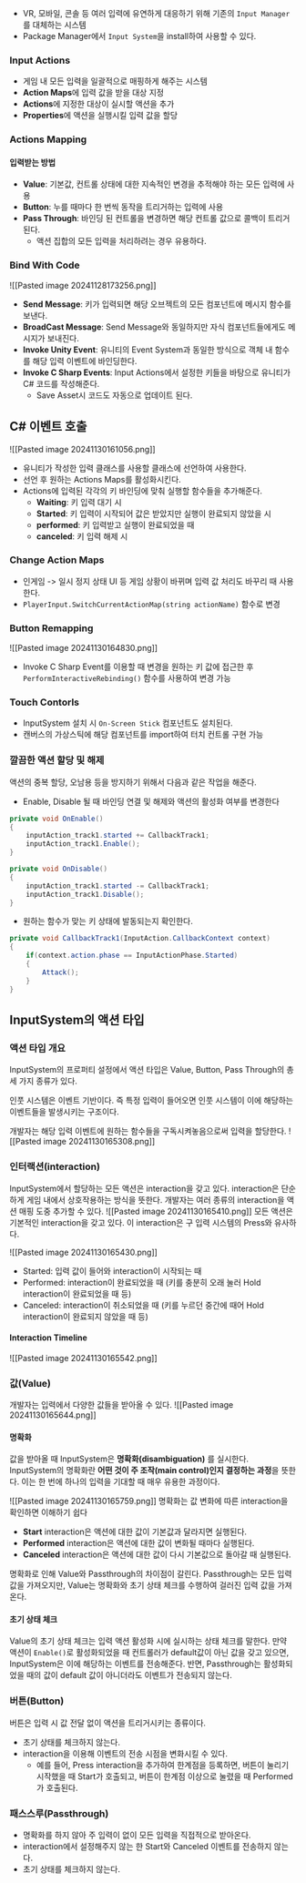 - VR, 모바일, 콘솔 등 여러 입력에 유연하게 대응하기 위해 기존의 `Input Manager`를 대체하는 시스템
- Package Manager에서 `Input System`을 install하여 사용할 수 있다.
### Input Actions
- 게임 내 모든 입력을 일괄적으로 매핑하게 해주는 시스템
- **Action Maps**에 입력 값을 받을 대상 지정
- **Actions**에 지정한 대상이 실시할 액션을 추가
- **Properties**에 액션을 실행시킬 입력 값을 할당
### Actions Mapping
#### 입력받는 방법
- **Value**: 기본값, 컨트롤 상태에 대한 지속적인 변경을 추적해야 하는 모든 입력에 사용
- **Button**: 누를 때마다 한 번씩 동작을 트리거하는 입력에 사용
- **Pass Through**: 바인딩 된 컨트롤을 변경하면 해당 컨트롤 값으로 콜백이 트리거 된다.
	- 액션 집합의 모든 입력을 처리하려는 경우 유용하다.
### Bind With Code
![[Pasted image 20241128173256.png]]
- **Send Message**: 키가 입력되면 해당 오브젝트의 모든 컴포넌트에 메시지 함수를 보낸다.
- **BroadCast Message**: Send Message와 동일하지만 자식 컴포넌트들에게도 메시지가 보내진다.
- **Invoke Unity Event**: 유니티의 Event System과 동일한 방식으로 객체 내 함수를 해당 입력 이벤트에 바인딩한다.
- **Invoke C Sharp Events**: Input Actions에서 설정한 키들을 바탕으로 유니티가 C# 코드를 작성해준다.
	- Save Asset시 코드도 자동으로 업데이트 된다.

## C# 이벤트 호출

![[Pasted image 20241130161056.png]]
- 유니티가 작성한 입력 클래스를 사용할 클래스에 선언하여 사용한다.
- 선언 후 원하는 Actions Maps를 활성화시킨다.
- Actions에 입력된 각각의 키 바인딩에 맞춰 실행할 함수들을 추가해준다.
	- **Waiting**: 키 입력 대기 시
	- **Started**: 키 입력이 시작되어 값은 받았지만 실행이 완료되지 않았을 시
	- **performed**: 키 입력받고 실행이 완료되었을 때
	- **canceled**: 키 입력 해제 시

### Change Action Maps
-  인게임 -> 일시 정지 상태 UI 등 게임 상황이 바뀌며 입력 값 처리도 바꾸리 때 사용한다.
- `PlayerInput.SwitchCurrentActionMap(string actionName)` 함수로 변경

### Button Remapping
![[Pasted image 20241130164830.png]]
- Invoke C Sharp Event를 이용할 때 변경을 원하는 키 값에 접근한 후 `PerformInteractiveRebinding()` 함수를 사용하여 변경 가능
### Touch Contorls
- InputSystem 설치 시 `On-Screen Stick` 컴포넌트도 설치된다.
- 캔버스의 가상스틱에 해당 컴포넌트를 import하여 터치 컨트롤 구현 가능
### 깔끔한 액션 할당 및 해제
액션의 중복 할당, 오남용 등을 방지하기 위해서 다음과 같은 작업을 해준다.
- Enable, Disable 될 때 바인딩 연결 및 해제와 액션의 활성화 여부를 변경한다
```c#
private void OnEnable()
{    
    inputAction_track1.started += CallbackTrack1;
    inputAction_track1.Enable();       
}

private void OnDisable()
{
    inputAction_track1.started -= CallbackTrack1;
    inputAction_track1.Disable();
}
```
- 원하는 함수가 맞는 키 상태에 발동되는지 확인한다.
```c#
private void CallbackTrack1(InputAction.CallbackContext context)
{
    if(context.action.phase == InputActionPhase.Started)
    {
        Attack();
    }
}
```

## InputSystem의 액션 타입
### 액션 타입 개요
InputSystem의 프로퍼티 설정에서 액션 타입은 Value, Button, Pass Through의 총 세 가지 종류가 있다.

인풋 시스템은 이벤트 기반이다.
즉 특정 입력이 들어오면 인풋 시스템이 이에 해당하는 이벤트들을 발생시키는 구조이다.

개발자는 해당 입력 이벤트에 원하는 함수들을 구독시켜놓음으로써 입력을 할당한다.
![[Pasted image 20241130165308.png]]
### 인터랙션(interaction)
InputSystem에서 할당하는 모든 액션은 interaction을 갖고 있다. interaction은 단순하게 게임 내에서 상호작용하는 방식을 뜻한다.
개발자는 여러 종류의 interaction을 액션 매핑 도중 추가할 수 있다.
![[Pasted image 20241130165410.png]]
모든 액션은 기본적인 interaction을 갖고 있다. 이 interaction은 구 입력 시스템의 Press와 유사하다.

![[Pasted image 20241130165430.png]]
- Started: 입력 값이 들어와 interaction이 시작되는 때
- Performed: interaction이 완료되었을 때 (키를 충분히 오래 눌러 Hold interaction이 완료되었을 때 등)
- Canceled: interaction이 취소되었을 때 (키를 누르던 중간에 때어 Hold interaction이 완료되지 않았을 때 등)
#### Interaction Timeline
![[Pasted image 20241130165542.png]]
### 값(Value)
개발자는 입력에서 다양한 값들을 받아올 수 있다.
![[Pasted image 20241130165644.png]]
#### 명확화
값을 받아올 때 InputSystem은 **명확화(disambiguation)** 를 실시한다. InputSystem의 명확화란 **어떤 것이 주 조작(main control)인지 결정하는 과정**을 뜻한다.
이는 한 번에 하나의 입력을 기대할 때 매우 유용한 과정이다.

![[Pasted image 20241130165759.png]]
명확화는 값 변화에 따른 interaction을 확인하면 이해하기 쉽다
- **Start** interaction은 액션에 대한 값이 기본값과 달라지면 실행된다.
- **Performed** interaction은 액션에 대한 값이 변화될 때마다 실행된다.
- **Canceled** interaction은 액션에 대한 값이 다시 기본값으로 돌아갈 때 실행된다.

명확화로 인해 Value와 Passthrough의 차이점이 갈린다.
Passthrough는 모든 입력 값을 가져오지만, Value는 명확화와 초기 상태 체크를 수행하여 걸러진 입력 값을 가져온다.
#### 초기 상태 체크
Value의 초기 상태 체크는 입력 액션 활성화 시에 실시하는 상태 체크를 말한다.
만약 액션이 `Enable()`로 활성화되었을 때 컨트롤러가 default값이 아닌 값을 갖고 있으면, InputSystem은 이에 해당하는 이벤트를 전송해준다.
반면, Passthrough는 활성화되었을 때의 값이 default 값이 아니더라도 이벤트가 전송되지 않는다.
### 버튼(Button)
버튼은 입력 시 값 전달 없이 액션을 트리거시키는 종류이다.
- 초기 상태를 체크하지 않는다.
- interaction을 이용해 이벤트의 전송 시점을 변화시킬 수 있다.
	- 예를 들어, Press interaction을 추가하여 한계점을 등록하면, 버튼이 눌리기 시작했을 때 Start가 호출되고, 버튼이 한계점 이상으로 눌렸을 때 Performed가 호출된다.
### 패스스루(Passthrough)
- 명확화를 하지 않아 주 입력이 없이 모든 입력을 직접적으로 받아온다.
- interaction에서 설정해주지 않는 한 Start와 Canceled 이벤트를 전송하지 않는다.
- 초기 상태를 체크하지 않는다.